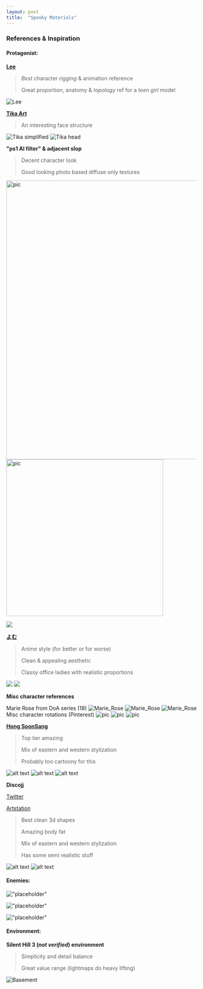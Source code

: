 ```yaml
---
layout: post
title:  "Spooky Materials"
---
```

### References & Inspiration
#### Protagonist:
**[Lee](https://x.com/leedoppo)**
>*Best* character *rigging* & animation reference
>
>Great proportion, anatomy & *topology* ref for a *teen girl* model

![](/assets/images/FbLjSxRVEAIrwth.jpeg "Lee")

**[Tika Art](https://www.artstation.com/artwork/EzEaee)**
>An interesting face structure

![](/assets/images/tika-art-img-379.jpg "Tika simplified")
![](/assets/images/tika-art-mamzoval-low-poly-design-with-simplified-geometric-shapes-ang-c05da906-cb6a-426c-a9c8-99704b9d482a-2.jpg "Tika head")

**"ps1 AI filter" & adjacent slop**
>Decent character look
>
>Good looking photo based diffuse only textures

<img width="738" alt="pic" src="/assets/images/c726ce0b65927af5bcedc297be6678c7.jpg">

<img width="415" alt="pic" src="/assets/images/85f9cd1fbf25f40082070c80358d4b5b.jpg" >

![](/assets/images/3d1b67efdae1a965de7fef1752c8b51c.jpg)

**[よむ](https://x.com/y_o_m_y_o_m)**
>Anime style (for better or for worse)
>
>Clean & appealing aesthetic
>
>Classy office ladies with realistic proportions

![](/assets/images/08523d471f54a9f61ff58cc8094db30c.jpg)
![](/assets/images/75aed3686f06273dccb63c506e4b31ad.jpg)

**Misc character references**

Marie Rose from DoA series (18)
![Marie_Rose](/assets/images/1_201511041808466a8.webp)
![Marie_Rose](/assets/images/30d538272e5c13f29f57c21dc5779408.jpg)
![Marie_Rose](/assets/images/561c8a01b6f43.webp)
Misc character rotations (Pinterest)
![pic](/assets/images/9a8397f8a33fb3fd2e0a96ca706c6c46.jpg)
![pic](/assets/images/tumblr_nvpwvaSMfA1u6xzq9o9_r1_1280.jpg)
![pic](/assets/images/25ac6825c017d2513b70293de4eb2658.jpg)

**[Hong SoonSang](https://www.artstation.com/soonsanghong54)**
>Top tier amazing
>
>Mix of eastern and western stylization
>
>Probably too cartoony for this

![alt text](</assets/images/hong-soonsang- (4).jpg>)
![alt text](/assets/images/hong-soonsang-spiraling-witch-encyclopedia-sheet-sophie.jpg)
![alt text](/assets/images/hong-soonsang-20.jpg)

**Discojj**

[Twitter](https://x.com/ycliyuan0217)

[Artstation](artstation.com/discojj)
>Best clean 3d shapes
>
>Amazing body fat
>
>Mix of eastern and western stylization
>
>Has some semi realistic stuff

![alt text](/assets/images/discojj/yuan-li-7.jpg)
![alt text](/assets/images/discojj/EmJTD9hVoAI4CeH.jpeg)
#### Enemies:
!["placeholder"]()

!["placeholder"]()

!["placeholder"]()
#### Environment:
**Silent Hill 3 (*not verified*) environment**
>Simplicity and detail balance
>
>Great value range (lightmaps do heavy lifting)

![](/assets/images/concrete.jpg "Basement")